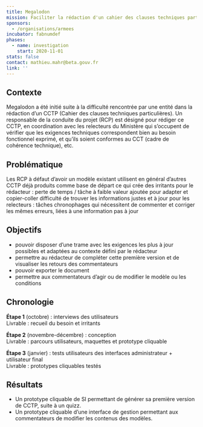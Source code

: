 ```yaml
---
title: Megalodon
mission: Faciliter la rédaction d'un cahier des clauses techniques particulières (CCTP)
sponsors:
  - /organisations/armees
incubator: fabnumdef
phases:
  - name: investigation
    start: 2020-11-01
stats: false
contact: mathieu.mahr@beta.gouv.fr
link: ''
---
```

## Contexte
Megalodon a été initié suite à la difficulté rencontrée par une entité dans la rédaction d’un CCTP (Cahier des clauses techniques particulières).
Un responsable de la conduite du projet (RCP) est désigné pour rédiger ce CCTP, en coordination avec les relecteurs du Ministère qui s’occupent de vérifier que les exigences techniques correspondent bien au besoin fonctionnel exprimé, et qu’ils soient conformes au CCT (cadre de cohérence technique), etc.

## Problématique
Les RCP à défaut d’avoir un modèle existant utilisent en général d’autres CCTP déjà produits comme base de départ ce qui crée des irritants pour le rédacteur : 
perte de temps / tâche à faible valeur ajoutée pour adapter et copier-coller
difficulté de trouver les informations justes et à jour
pour les relecteurs : 
tâches chronophages qui nécessitent de commenter et corriger les mêmes erreurs, liées à une information pas à jour

## Objectifs
* pouvoir disposer d’une trame avec les exigences les plus à jour possibles et adaptées au contexte défini par le rédacteur
* permettre au rédacteur de compléter cette première version et de visualiser les retours des commentateurs
* pouvoir exporter le document
* permettre aux commentateurs d’agir ou de modifier le modèle ou les conditions

## Chronologie
__Étape 1__ (octobre) : interviews des utilisateurs    
Livrable : recueil du besoin et irritants

__Étape 2__ (novembre-décembre) : conception   
Livrable : parcours utilisateurs, maquettes et prototype cliquable

__Étape 3__ (janvier) : tests utilisateurs des interfaces administrateur + utilisateur final   
Livrable : prototypes cliquables testés

## Résultats
* Un prototype cliquable de SI permettant de générer sa première version de CCTP, suite à un quizz.
* Un prototype cliquable d’une interface de gestion permettant aux commentateurs de modifier les contenus des modèles. 
 
